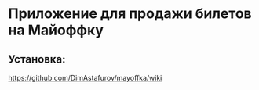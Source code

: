 # Приложение для продажи билетов на Майоффку
## Установка:
https://github.com/DimAstafurov/mayoffka/wiki
